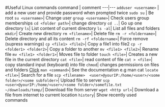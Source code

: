 #Useful Linux commands
command | comment
---|---
```adduser <username>``` | add a new user and provide password when prompted twice
```sudo su``` | Be root
```su <username>```| Change user
```group <username>```| Check users group memberships
```cd <folder path>```| change directory
```cd ..```| Go up one directory
```ls```| List content of current directory
```ls -al```| List all files and folders
```mkdir```| Create new directory
```rm <filename>```| Delete file
```rm -r <foldername>```| Delete directory and all its content
```rm -rf <foldername>```| Force remove (supress warnings)
```cp <file1> <file2>```| Copy a file1 into file2
```cp -r <folder1> <folder2>```| Copy a folder to another
```mv <file1> <file2>```| Rename file
```mv <file1> <folder1>```| Moves file to folder
```touch <file>```| Creates a new file in the current directory
```cat <file>```| read content of file
```cat > <file>```| copy standard input (keyboard) into file
```chmod```| changes permissions on files and folders [Click](http://www.computerhope.com/unix/uchmod.htm)
```man <command>```| See the documentation e.g man cat
```locate <file>```| Search for a file
```scp <filename>  <user>@yourIP:/home/<user>/<some folder>/<some subfolder>```| Upload file to server
```scp <user>@yourIP:/home/<user>/<some folder>/somefile.txt ~/downloads/temp/```| Download file from server
```wget <http url>```| Download a file from internet to current location
```history```| Show recently used commands